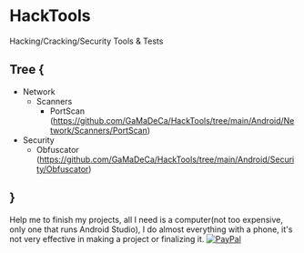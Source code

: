 # HackTools
Hacking/Cracking/Security Tools &amp; Tests

## Tree {
  * Network
    * Scanners
      * PortScan (https://github.com/GaMaDeCa/HackTools/tree/main/Android/Network/Scanners/PortScan)
  * Security
    * Obfuscator (https://github.com/GaMaDeCa/HackTools/tree/main/Android/Security/Obfuscator)
## }



Help me to finish my projects, all I need is a computer(not too expensive, only one that runs Android Studio), I do almost everything with a phone, it's not very effective in making a project or finalizing it.
[![PayPal](https://www.paypalobjects.com/en_US/i/btn/btn_donateCC_LG.gif)](https://www.paypal.com/donate/?business=GCFH3VL3RN5YJ&no_recurring=0&item_name=Help+me+finish+my+programming+projects+to+get+a+job%2C+I+don%27t+have+computer+yet+but+I+still+can+make+some+projects+with+my+phone&currency_code=BRL)
